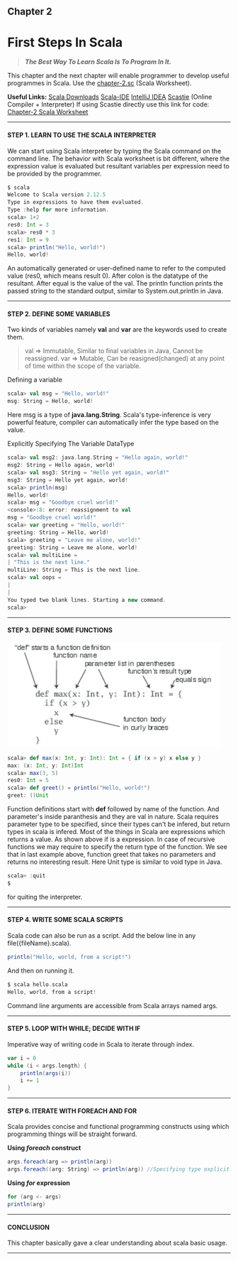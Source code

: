 ## Chapter 2
# First Steps In Scala

>***The Best Way To Learn Scala Is To Program In It.***

This chapter and the next chapter will enable programmer to develop useful programmes in Scala. Use the [chapter-2.sc]() (Scala Worksheet).

**Useful Links:**
[Scala Downloads](http://www.scala-lang.org/downloads)
[Scala-IDE](http://scala-ide.org/)
[IntelliJ IDEA](https://www.jetbrains.com/idea/)
[Scastie](https://scastie.scala-lang.org/) (Online Compiler + Interpreter)
If using Scastie directly use this link for code: [Chapter-2 Scala Worksheet](https://scastie.scala-lang.org/shankarshastri/PLo5I6s0T8yHseSRi1Ljcg)

---

#### STEP 1. LEARN TO USE THE SCALA INTERPRETER
We can start using Scala interpreter by typing the Scala command on the command line.
The behavior with Scala worksheet is bit different, where the expression value is evaluated but resultant variables per expression need to be provided by the programmer.

```scala
$ scala
Welcome to Scala version 2.12.5
Type in expressions to have them evaluated.
Type :help for more information.
scala> 1+2
res0: Int = 3
scala> res0 * 3
res1: Int = 9
scala> println("Hello, world!")
Hello, world!
```
An automatically generated or user-defined name to refer to the computed value (res0, which means result 0). After colon is the datatype of the resultant. After equal is the value of the val. The println function prints the passed string to the standard output, similar to System.out.println in Java.

---
#### STEP 2. DEFINE SOME VARIABLES
Two kinds of variables namely **val** and **var** are the keywords used to create them.

>val => Immutable, Similar to final variables in Java, Cannot be reassigned.
> var => Mutable, Can be reasigned(changed) at any point of time within the scope of the variable.

Defining a variable
```scala
scala> val msg = "Hello, world!"
msg: String = Hello, world!
```
Here msg is a type of **java.lang.String**. Scala's type-inference is very powerful feature, compiler can automatically infer the type based on the value.

Explicitly Specifying The Variable DataType
```scala
scala> val msg2: java.lang.String = "Hello again, world!"
msg2: String = Hello again, world!
scala> val msg3: String = "Hello yet again, world!"
msg3: String = Hello yet again, world!
scala> println(msg)
Hello, world!
scala> msg = "Goodbye cruel world!"
<console>:8: error: reassignment to val
msg = "Goodbye cruel world!"
scala> var greeting = "Hello, world!"
greeting: String = Hello, world!
scala> greeting = "Leave me alone, world!"
greeting: String = Leave me alone, world!
scala> val multiLine =
| "This is the next line."
multiLine: String = This is the next line.
scala> val oops =
|
|
You typed two blank lines. Starting a new command.
scala>
```

---
#### STEP 3. DEFINE SOME FUNCTIONS
![](assets/markdown-img-paste-2018041021423546.png)
```scala
scala> def max(x: Int, y: Int): Int = { if (x > y) x else y }
max: (x: Int, y: Int)Int
scala> max(3, 5)
res0: Int = 5
scala> def greet() = println("Hello, world!")
greet: ()Unit
```

Function definitions start with **def** followed by name of the function. And parameter's inside paranthesis and they are val in nature. Scala requires parameter type to be specified, since their types can't be infered, but return types in scala is infered.
Most of the things in Scala are expressions which returns a value. As shown above if is a expression. In case of recursive functions we may require to specify the return type of the function. We see that in last example above, function greet that takes no parameters and returns no interesting result. Here Unit type is similar to void type in Java.

```scala
scala> :quit
$
```
for quiting the interpreter.

---

#### STEP 4. WRITE SOME SCALA SCRIPTS

Scala code can also be run as a script. Add the below line in any file({fileName}.scala).
```scala
println("Hello, world, from a script!")
```
And then on running it.
```scala
$ scala hello.scala
Hello, world, from a script!
```
Command line arguments are accessible from Scala arrays named args.

---

#### STEP 5. LOOP WITH WHILE; DECIDE WITH IF
Imperative way of writing code in Scala to iterate through index.
```scala
var i = 0
while (i < args.length) {
    println(args(i))
    i += 1
}
```
---

#### STEP 6. ITERATE WITH FOREACH AND FOR
Scala provides concise and functional programming constructs using which programming things will be straight forward.

**Using *foreach* construct**
```scala
args.foreach(arg => println(arg))
args.foreach((arg: String) => println(arg)) //Specifying type explicitly
```

**Using *for* expression**
```scala
for (arg <- args)
println(arg)
```
---

#### CONCLUSION

This chapter basically gave a clear understanding about scala basic usage.

---
